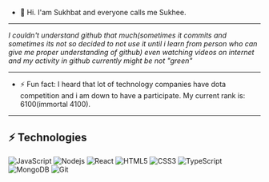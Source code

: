 - 👋 Hi. I'am Sukhbat and everyone calls me Sukhee.

<hr/>

<i>I couldn't understand github that much(sometimes it commits and sometimes its not so decided to not use it until i learn from person who can give me proper understanding of github) even watching videos on internet and my activity in github currently might be not "green"</i>

<hr/>

- ⚡ Fun fact: I heard that lot of technology companies have dota competition and i am down to have a participate. My current rank is: 6100(immortal 4100).

<hr/>

## ⚡ Technologies

![JavaScript](https://img.shields.io/badge/-JavaScript-black?style=flat-square&logo=javascript)
![Nodejs](https://img.shields.io/badge/-Nodejs-black?style=flat-square&logo=Node.js)
![React](https://img.shields.io/badge/-React-black?style=flat-square&logo=react)
![HTML5](https://img.shields.io/badge/-HTML5-E34F26?style=flat-square&logo=html5&logoColor=white)
![CSS3](https://img.shields.io/badge/-CSS3-1572B6?style=flat-square&logo=css3)
![TypeScript](https://img.shields.io/badge/-TypeScript-007ACC?style=flat-square&logo=typescript)
![MongoDB](https://img.shields.io/badge/-MongoDB-black?style=flat-square&logo=mongodb)
![Git](https://img.shields.io/badge/-Git-black?style=flat-square&logo=git)
